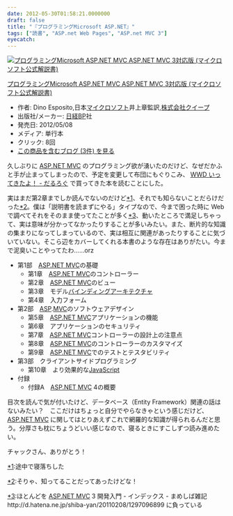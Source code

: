 ```yaml
---
date: 2012-05-30T01:58:21.0000000
draft: false
title: "『プログラミングMicrosoft ASP.NET』"
tags: ["読書", "ASP.net Web Pages", "ASP.net MVC 3"]
eyecatch: 
---
```

<p><div class="hatena-asin-detail"><a href="http://www.amazon.co.jp/exec/obidos/ASIN/4822294668/bestylesnet-22/"><img src="http://ecx.images-amazon.com/images/I/51aG7VjNQML._SL160_.jpg" class="hatena-asin-detail-image" alt="プログラミングMicrosoft ASP.NET MVC ASP.NET MVC 3対応版 (マイクロソフト公式解説書)" title="プログラミングMicrosoft ASP.NET MVC ASP.NET MVC 3対応版 (マイクロソフト公式解説書)"></a><div class="hatena-asin-detail-info"><p class="hatena-asin-detail-title"><a href="http://www.amazon.co.jp/exec/obidos/ASIN/4822294668/bestylesnet-22/">プログラミングMicrosoft ASP.NET MVC ASP.NET MVC 3対応版 (マイクロソフト公式解説書)</a></p><ul><li><span class="hatena-asin-detail-label">作者:</span> Dino Esposito,日本<a class="keyword" href="http://d.hatena.ne.jp/keyword/%A5%DE%A5%A4%A5%AF%A5%ED%A5%BD%A5%D5%A5%C8">マイクロソフト</a>井上章監訳,<a class="keyword" href="http://d.hatena.ne.jp/keyword/%B3%F4%BC%B0%B2%F1%BC%D2%A5%AF%A5%A4%A1%BC%A5%D7">株式会社クイープ</a></li><li><span class="hatena-asin-detail-label">出版社/メーカー:</span> <a class="keyword" href="http://d.hatena.ne.jp/keyword/%C6%FC%B7%D0BP">日経BP</a>社</li><li><span class="hatena-asin-detail-label">発売日:</span> 2012/05/08</li><li><span class="hatena-asin-detail-label">メディア:</span> 単行本</li><li> <span class="hatena-asin-detail-label">クリック</span>: 8回</li><li><a href="http://d.hatena.ne.jp/asin/4822294668/bestylesnet-22" target="_blank">この商品を含むブログ (3件) を見る</a></li></ul></div><div class="hatena-asin-detail-foot"></div></div></p><p>久しぶりに <a class="keyword" href="http://d.hatena.ne.jp/keyword/ASP.NET%20MVC">ASP.NET MVC</a> のプログラミング欲が湧いたのだけど、なぜだかふと手が止まってしまったので、予定を変更して布団にもぐりこみ、 <a href="http://daruyanagi.hatenablog.com/entry/2012/04/26/050929">WWD &#x3044;&#x3063;&#x3066;&#x304D;&#x305F;&#x3088;&#xFF01; - &#x3060;&#x308B;&#x308D;&#x3050;</a> で買ってきた本を読むことにした。</p><p>実はまだ第2章までしか読んでないのだけど<a href="#f1" name="fn1" title="途中で寝落ちした">*1</a>、それでも知らないことだらけだった<a href="#f2" name="fn2" title="そりゃ、知ってることだってあったけどな！">*2</a>。僕は「説明書を読まずにやる」タイプなので、今まで困った時に Web で調べてそれをそのまま使ってたことが多く<a href="#f3" name="fn3" title="ほとんどを ASP.NET MVC 3 開発入門 - インデックス - まめしば雑記 http://d.hatena.ne.jp/shiba-yan/20110208/1297096899 に負っている">*3</a>、動いたところで満足しちゃって、実は意味が分かってなかったりすることが多いみたい。また、断片的な知識の集まりになってしまっているので、実は相互に関連があったりすることに気づいていない。そこら辺をカバーしてくれる本書のような存在はありがたい。今まで泥臭いことやってたわ……orz</p>

<ul>
<li>第1部　<a class="keyword" href="http://d.hatena.ne.jp/keyword/ASP.NET%20MVC">ASP.NET MVC</a>の基礎
<ul>
<li>第1章　<a class="keyword" href="http://d.hatena.ne.jp/keyword/ASP.NET%20MVC">ASP.NET MVC</a>のコントローラー</li>
<li>第2章　<a class="keyword" href="http://d.hatena.ne.jp/keyword/ASP.NET%20MVC">ASP.NET MVC</a>のビュー</li>
<li>第3章　モデル<a class="keyword" href="http://d.hatena.ne.jp/keyword/%A5%D0%A5%A4%A5%F3%A5%C7%A5%A3%A5%F3%A5%B0">バインディング</a><a class="keyword" href="http://d.hatena.ne.jp/keyword/%A5%A2%A1%BC%A5%AD%A5%C6%A5%AF%A5%C1%A5%E3">アーキテクチャ</a></li>
<li>第4章　入力フォーム</li>
</ul></li>
<li>第2部　<a class="keyword" href="http://d.hatena.ne.jp/keyword/ASP">ASP</a>.<a class="keyword" href="http://d.hatena.ne.jp/keyword/MVC">MVC</a>のソフトウェアデザイン
<ul>
<li>第5章　<a class="keyword" href="http://d.hatena.ne.jp/keyword/ASP.NET%20MVC">ASP.NET MVC</a>アプリケーションの機能</li>
<li>第6章　アプリケーションのセキュリティ</li>
<li>第7章　<a class="keyword" href="http://d.hatena.ne.jp/keyword/ASP.NET%20MVC">ASP.NET MVC</a>コントローラーの設計上の注意点</li>
<li>第8章　<a class="keyword" href="http://d.hatena.ne.jp/keyword/ASP.NET%20MVC">ASP.NET MVC</a>のコントローラーのカスタマイズ</li>
<li>第9章　<a class="keyword" href="http://d.hatena.ne.jp/keyword/ASP.NET%20MVC">ASP.NET MVC</a>でのテストとテスタビリティ</li>
</ul></li>
<li>第3部　クライアントサイドプログラミング
<ul>
<li>第10章　より効果的な<a class="keyword" href="http://d.hatena.ne.jp/keyword/JavaScript">JavaScript</a></li>
</ul></li>
<li>付録
<ul>
<li>付録A　<a class="keyword" href="http://d.hatena.ne.jp/keyword/ASP.NET%20MVC">ASP.NET MVC</a> 4の概要</li>
</ul></li>
</ul><p>目次を読んで気が付いたけど、データベース（Entity Framework）関連の話はないみたい？　ここだけはちょっと自分でやらなきゃという感じだけど、<a class="keyword" href="http://d.hatena.ne.jp/keyword/ASP.NET%20MVC">ASP.NET MVC</a> に関してはとりあえずこれで網羅的な知識が得られるんだと思う。分厚さも枕にちょうどいい感じなので、寝るときにすこしずつ読み進めたい。</p><p>チャックさん、ありがとう！</p>
<div class="footnote">
<p class="footnote"><a href="#fn1" name="f1" class="footnote-number">*1</a><span class="footnote-delimiter">:</span><span class="footnote-text">途中で寝落ちした</span></p>
<p class="footnote"><a href="#fn2" name="f2" class="footnote-number">*2</a><span class="footnote-delimiter">:</span><span class="footnote-text">そりゃ、知ってることだってあったけどな！</span></p>
<p class="footnote"><a href="#fn3" name="f3" class="footnote-number">*3</a><span class="footnote-delimiter">:</span><span class="footnote-text">ほとんどを <a class="keyword" href="http://d.hatena.ne.jp/keyword/ASP.NET%20MVC">ASP.NET MVC</a> 3 開発入門 - インデックス - まめしば雑記 http://d.hatena.ne.jp/shiba-yan/20110208/1297096899 に負っている</span></p>
</div>